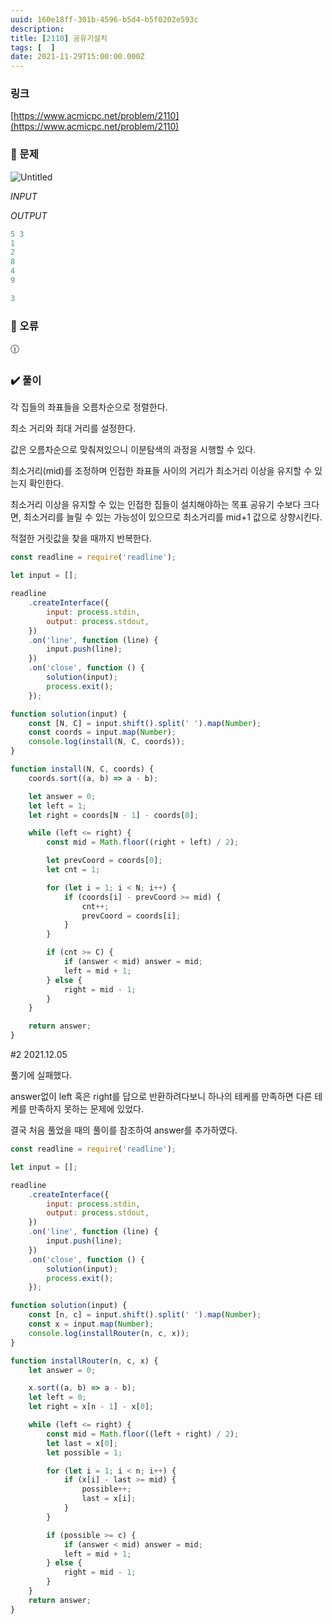 ```yaml
---
uuid: 160e18ff-301b-4596-b5d4-b5f0202e593c
description: 
title: [2110] 공유기설치
tags: [  ]
date: 2021-11-29T15:00:00.000Z
---
```








### 링크

[https://www.acmicpc.net/problem/2110](https://www.acmicpc.net/problem/2110)

### 📝 문제

![Untitled](https://vault-r2.dorage.io/160e18ff-301b-4596-b5d4-b5f0202e593c/untitled.png)

*INPUT*

*OUTPUT*

```jsx
5 3
1
2
8
4
9
```

```jsx
3
```

### 🚨 오류

<aside>
🕧

</aside>

### ✔️ 풀이

각 집들의 좌표들을 오름차순으로 정렬한다.

최소 거리와 최대 거리를 설정한다.

값은 오름차순으로 맞춰져있으니 이분탐색의 과정을 시행할 수 있다.

최소거리(mid)를 조정하며 인접한 좌표들 사이의 거리가 최소거리 이상을 유지할 수 있는지 확인한다.

최소거리 이상을 유지할 수 있는 인접한 집들이 설치해야하는 목표 공유기 수보다 크다면, 최소거리를 늘릴 수 있는 가능성이 있으므로 최소거리를 mid+1 값으로 상향시킨다.

적절한 거릿값을 찾을 때까지 반복한다.

```jsx
const readline = require('readline');

let input = [];

readline
    .createInterface({
        input: process.stdin,
        output: process.stdout,
    })
    .on('line', function (line) {
        input.push(line);
    })
    .on('close', function () {
        solution(input);
        process.exit();
    });

function solution(input) {
    const [N, C] = input.shift().split(' ').map(Number);
    const coords = input.map(Number);
    console.log(install(N, C, coords));
}

function install(N, C, coords) {
    coords.sort((a, b) => a - b);

    let answer = 0;
    let left = 1;
    let right = coords[N - 1] - coords[0];

    while (left <= right) {
        const mid = Math.floor((right + left) / 2);

        let prevCoord = coords[0];
        let cnt = 1;

        for (let i = 1; i < N; i++) {
            if (coords[i] - prevCoord >= mid) {
                cnt++;
                prevCoord = coords[i];
            }
        }

        if (cnt >= C) {
            if (answer < mid) answer = mid;
            left = mid + 1;
        } else {
            right = mid - 1;
        }
    }

    return answer;
}
```

#2 2021.12.05

풀기에 실패했다.

answer없이 left 혹은 right를 답으로 반환하려다보니 하나의 테케를 만족하면 다른 테케를 만족하지 못하는 문제에 있었다.

결국 처음 풀었을 때의 풀이를 참조하여 answer를 추가하였다.

```jsx
const readline = require('readline');

let input = [];

readline
    .createInterface({
        input: process.stdin,
        output: process.stdout,
    })
    .on('line', function (line) {
        input.push(line);
    })
    .on('close', function () {
        solution(input);
        process.exit();
    });

function solution(input) {
    const [n, c] = input.shift().split(' ').map(Number);
    const x = input.map(Number);
    console.log(installRouter(n, c, x));
}

function installRouter(n, c, x) {
    let answer = 0;

    x.sort((a, b) => a - b);
    let left = 0;
    let right = x[n - 1] - x[0];

    while (left <= right) {
        const mid = Math.floor((left + right) / 2);
        let last = x[0];
        let possible = 1;

        for (let i = 1; i < n; i++) {
            if (x[i] - last >= mid) {
                possible++;
                last = x[i];
            }
        }

        if (possible >= c) {
            if (answer < mid) answer = mid;
            left = mid + 1;
        } else {
            right = mid - 1;
        }
    }
    return answer;
}

```
